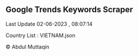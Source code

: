 

## Google Trends Keywords Scraper 
 
Last Update 02-06-2023 , 08:07:14

Country List :
VIETNAM.json



© Abdul Muttaqin 
